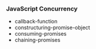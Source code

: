### JavaScript Concurrency

<ul>
    <li>callback-function</li>
    <li>constructuring-promise-object</li>
    <li>consuming-promises</li>
    <li>chaining-promises</li>
</ul>
